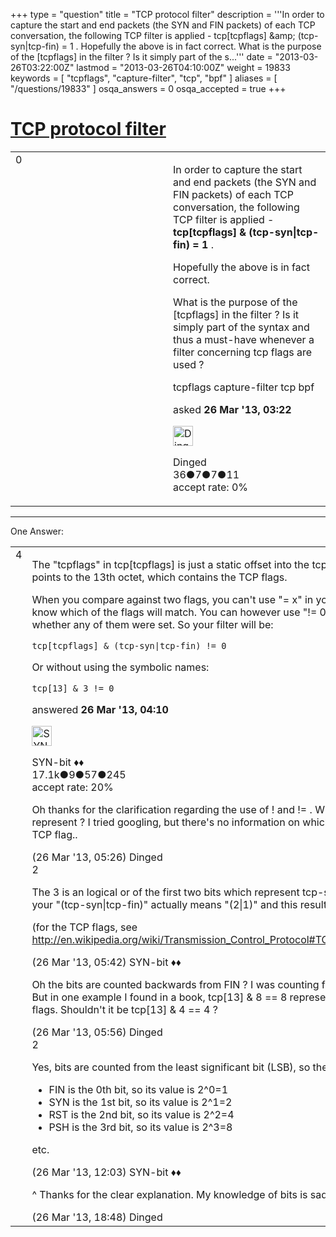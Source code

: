 +++
type = "question"
title = "TCP protocol filter"
description = '''In order to capture the start and end packets (the SYN and FIN packets) of each TCP conversation, the following TCP filter is applied - tcp[tcpflags] &amp;amp; (tcp-syn|tcp-fin) = 1 . Hopefully the above is in fact correct. What is the purpose of the [tcpflags] in the filter ? Is it simply part of the s...'''
date = "2013-03-26T03:22:00Z"
lastmod = "2013-03-26T04:10:00Z"
weight = 19833
keywords = [ "tcpflags", "capture-filter", "tcp", "bpf" ]
aliases = [ "/questions/19833" ]
osqa_answers = 0
osqa_accepted = true
+++

<div class="headNormal">

# [TCP protocol filter](/questions/19833/tcp-protocol-filter)

</div>

<div id="main-body">

<div id="askform">

<table id="question-table" style="width:100%;"><colgroup><col style="width: 50%" /><col style="width: 50%" /></colgroup><tbody><tr class="odd"><td style="width: 30px; vertical-align: top"><div class="vote-buttons"><div id="post-19833-score" class="post-score" title="current number of votes">0</div><div id="favorite-count" class="favorite-count"></div></div></td><td><div id="item-right"><div class="question-body"><p>In order to capture the start and end packets (the SYN and FIN packets) of each TCP conversation, the following TCP filter is applied - <strong>tcp[tcpflags] &amp; (tcp-syn|tcp-fin) = 1</strong> .</p><p>Hopefully the above is in fact correct.</p><p>What is the purpose of the [tcpflags] in the filter ? Is it simply part of the syntax and thus a must-have whenever a filter concerning tcp flags are used ?</p></div><div id="question-tags" class="tags-container tags">tcpflags capture-filter tcp bpf</div><div id="question-controls" class="post-controls"></div><div class="post-update-info-container"><div class="post-update-info post-update-info-user"><p>asked <strong>26 Mar '13, 03:22</strong></p><img src="https://secure.gravatar.com/avatar/9b52984d9786885d47fe81e43d8591ff?s=32&amp;d=identicon&amp;r=g" class="gravatar" width="32" height="32" alt="Dinged&#39;s gravatar image" /><p>Dinged<br />
<span class="score" title="36 reputation points">36</span><span title="7 badges"><span class="badge1">●</span><span class="badgecount">7</span></span><span title="7 badges"><span class="silver">●</span><span class="badgecount">7</span></span><span title="11 badges"><span class="bronze">●</span><span class="badgecount">11</span></span><br />
<span class="accept_rate" title="Rate of the user&#39;s accepted answers">accept rate:</span> <span title="Dinged has no accepted answers">0%</span></p></div></div><div id="comments-container-19833" class="comments-container"></div><div id="comment-tools-19833" class="comment-tools"></div><div class="clear"></div><div id="comment-19833-form-container" class="comment-form-container"></div><div class="clear"></div></div></td></tr></tbody></table>

------------------------------------------------------------------------

<div class="tabBar">

<span id="sort-top"></span>

<div class="headQuestions">

One Answer:

</div>

</div>

<span id="19834"></span>

<div id="answer-container-19834" class="answer accepted-answer">

<table style="width:100%;"><colgroup><col style="width: 50%" /><col style="width: 50%" /></colgroup><tbody><tr class="odd"><td style="width: 30px; vertical-align: top"><div class="vote-buttons"><div id="post-19834-score" class="post-score" title="current number of votes">4</div></div></td><td><div class="item-right"><div class="answer-body"><p>The "tcpflags" in tcp[tcpflags] is just a static offset into the tcp header structure. It points to the 13th octet, which contains the TCP flags.</p><p>When you compare against two flags, you can't use "= x" in your filter, as you do not know which of the flags will match. You can however use "!= 0" (not equal) to test whether any of them were set. So your filter will be:</p><pre><code>tcp[tcpflags] &amp; (tcp-syn|tcp-fin) != 0</code></pre><p>Or without using the symbolic names:</p><pre><code>tcp[13] &amp; 3 != 0</code></pre></div><div class="answer-controls post-controls"></div><div class="post-update-info-container"><div class="post-update-info post-update-info-user"><p>answered <strong>26 Mar '13, 04:10</strong></p><img src="https://secure.gravatar.com/avatar/7901a94d8fdd1f9f47cda9a32fcfa177?s=32&amp;d=identicon&amp;r=g" class="gravatar" width="32" height="32" alt="SYN-bit&#39;s gravatar image" /><p>SYN-bit ♦♦<br />
<span class="score" title="17094 reputation points"><span>17.1k</span></span><span title="9 badges"><span class="badge1">●</span><span class="badgecount">9</span></span><span title="57 badges"><span class="silver">●</span><span class="badgecount">57</span></span><span title="245 badges"><span class="bronze">●</span><span class="badgecount">245</span></span><br />
<span class="accept_rate" title="Rate of the user&#39;s accepted answers">accept rate:</span> <span title="SYN-bit has 174 accepted answers">20%</span></p></div></div><div id="comments-container-19834" class="comments-container"><span id="19837"></span><div id="comment-19837" class="comment"><div id="post-19837-score" class="comment-score"></div><div class="comment-text"><p>Oh thanks for the clarification regarding the use of ! and != . Which flag does the '3' represent ? I tried googling, but there's no information on which bit represent which TCP flag..</p></div><div id="comment-19837-info" class="comment-info"><span class="comment-age">(26 Mar '13, 05:26)</span> Dinged</div></div><span id="19838"></span><div id="comment-19838" class="comment"><div id="post-19838-score" class="comment-score">2</div><div class="comment-text"><p>The 3 is an logical or of the first two bits which represent tcp-syn and tcp-fin. So your "(tcp-syn|tcp-fin)" actually means "(2|1)" and this results in "3".</p><p>(for the TCP flags, see <a href="http://en.wikipedia.org/wiki/Transmission_Control_Protocol#TCP_segment_structure)">http://en.wikipedia.org/wiki/Transmission_Control_Protocol#TCP_segment_structure)</a></p></div><div id="comment-19838-info" class="comment-info"><span class="comment-age">(26 Mar '13, 05:42)</span> SYN-bit ♦♦</div></div><span id="19839"></span><div id="comment-19839" class="comment"><div id="post-19839-score" class="comment-score"></div><div class="comment-text"><p>Oh the bits are counted backwards from FIN ? I was counting from NS. Thanks alot. But in one example I found in a book, tcp[13] &amp; 8 == 8 represents packets with PSH flags. Shouldn't it be tcp[13] &amp; 4 == 4 ?</p></div><div id="comment-19839-info" class="comment-info"><span class="comment-age">(26 Mar '13, 05:56)</span> Dinged</div></div><span id="19848"></span><div id="comment-19848" class="comment"><div id="post-19848-score" class="comment-score">2</div><div class="comment-text"><p>Yes, bits are counted from the least significant bit (LSB), so the book is correct:</p><ul><li>FIN is the 0th bit, so its value is 2^0=1</li><li>SYN is the 1st bit, so its value is 2^1=2</li><li>RST is the 2nd bit, so its value is 2^2=4</li><li>PSH is the 3rd bit, so its value is 2^3=8</li></ul><p>etc.</p></div><div id="comment-19848-info" class="comment-info"><span class="comment-age">(26 Mar '13, 12:03)</span> SYN-bit ♦♦</div></div><span id="19858"></span><div id="comment-19858" class="comment"><div id="post-19858-score" class="comment-score"></div><div class="comment-text"><p>^ Thanks for the clear explanation. My knowledge of bits is sadly lacking. Kudos.</p></div><div id="comment-19858-info" class="comment-info"><span class="comment-age">(26 Mar '13, 18:48)</span> Dinged</div></div></div><div id="comment-tools-19834" class="comment-tools"></div><div class="clear"></div><div id="comment-19834-form-container" class="comment-form-container"></div><div class="clear"></div></div></td></tr></tbody></table>

</div>

<div class="paginator-container-left">

</div>

</div>

</div>

